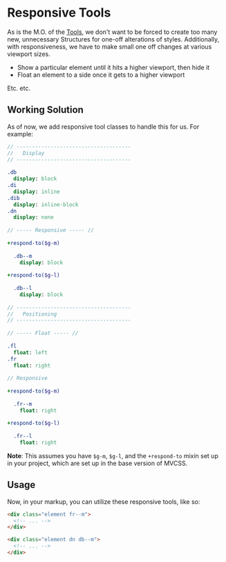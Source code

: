 Responsive Tools
================

As is the M.O. of the [Tools](http://mvcss.github.io/foundation/tools), we don't want to be forced to create too many new, unnecessary Structures for one-off alterations of styles. Additionally, with responsiveness, we have to make small one off changes at various viewport sizes.

- Show a particular element until it hits a higher viewport, then hide it
- Float an element to a side once it gets to a higher viewport

Etc. etc.

Working Solution
----------------

As of now, we add responsive tool classes to handle this for us. For example:

```sass
// -------------------------------------
//   Display
// -------------------------------------
 
.db
  display: block
.di
  display: inline
.dib
  display: inline-block
.dn
  display: none
 
// ----- Responsive ----- //
 
+respond-to($g-m)
 
  .db--m
    display: block
 
+respond-to($g-l)
 
  .db--l
    display: block
 
// -------------------------------------
//   Positioning
// -------------------------------------
 
// ----- Float ----- //
 
.fl
  float: left
.fr
  float: right
 
// Responsive
 
+respond-to($g-m)
 
  .fr--m
    float: right
 
+respond-to($g-l)
 
  .fr--l
    float: right
```

**Note**: This assumes you have `$g-m`, `$g-l`, and the `+respond-to` mixin set up in your project, which are set up in the base version of MVCSS.

Usage
-----

Now, in your markup, you can utilize these responsive tools, like so:

```html
<div class="element fr--m">
  <!-- ... -->
</div>
```

```html
<div class="element dn db--m">
  <!-- ... -->
</div>
```
